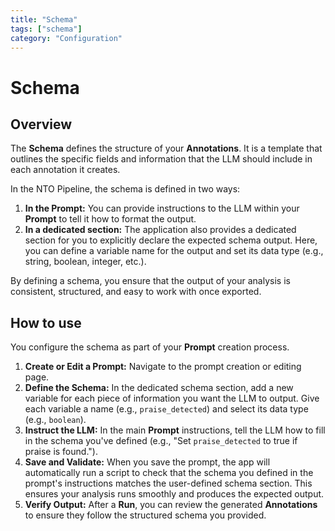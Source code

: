 ```yaml
---
title: "Schema"
tags: ["schema"]
category: "Configuration"
---
```


# Schema

## Overview

The **Schema** defines the structure of your **Annotations**. It is a template that outlines the specific fields and information that the LLM should include in each annotation it creates.

In the NTO Pipeline, the schema is defined in two ways:
1.  **In the Prompt:** You can provide instructions to the LLM within your **Prompt** to tell it how to format the output.
2.  **In a dedicated section:** The application also provides a dedicated section for you to explicitly declare the expected schema output. Here, you can define a variable name for the output and set its data type (e.g., string, boolean, integer, etc.).

By defining a schema, you ensure that the output of your analysis is consistent, structured, and easy to work with once exported.

## How to use

You configure the schema as part of your **Prompt** creation process.

1.  **Create or Edit a Prompt:** Navigate to the prompt creation or editing page.
2.  **Define the Schema:** In the dedicated schema section, add a new variable for each piece of information you want the LLM to output. Give each variable a name (e.g., `praise_detected`) and select its data type (e.g., `boolean`).
3.  **Instruct the LLM:** In the main **Prompt** instructions, tell the LLM how to fill in the schema you've defined (e.g., "Set `praise_detected` to true if praise is found.").
4.  **Save and Validate:** When you save the prompt, the app will automatically run a script to check that the schema you defined in the prompt's instructions matches the user-defined schema section. This ensures your analysis runs smoothly and produces the expected output.
5.  **Verify Output:** After a **Run**, you can review the generated **Annotations** to ensure they follow the structured schema you provided.
